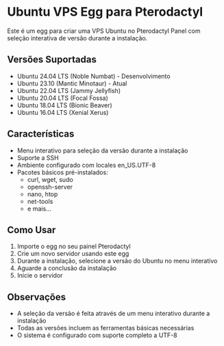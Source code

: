 # Ubuntu VPS Egg para Pterodactyl

Este é um egg para criar uma VPS Ubuntu no Pterodactyl Panel com seleção interativa de versão durante a instalação.

## Versões Suportadas

- Ubuntu 24.04 LTS (Noble Numbat) - Desenvolvimento
- Ubuntu 23.10 (Mantic Minotaur) - Atual
- Ubuntu 22.04 LTS (Jammy Jellyfish)
- Ubuntu 20.04 LTS (Focal Fossa)
- Ubuntu 18.04 LTS (Bionic Beaver)
- Ubuntu 16.04 LTS (Xenial Xerus)

## Características

- Menu interativo para seleção da versão durante a instalação
- Suporte a SSH
- Ambiente configurado com locales en_US.UTF-8
- Pacotes básicos pré-instalados:
  - curl, wget, sudo
  - openssh-server
  - nano, htop
  - net-tools
  - e mais...

## Como Usar

1. Importe o egg no seu painel Pterodactyl
2. Crie um novo servidor usando este egg
3. Durante a instalação, selecione a versão do Ubuntu no menu interativo
4. Aguarde a conclusão da instalação
5. Inicie o servidor

## Observações

- A seleção da versão é feita através de um menu interativo durante a instalação
- Todas as versões incluem as ferramentas básicas necessárias
- O sistema é configurado com suporte completo a UTF-8